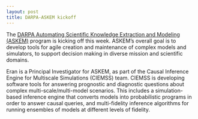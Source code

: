 ```yaml
---
layout: post
title: DARPA-ASKEM kickoff
---
```


The [DARPA Automating Scientific Knowledge Extraction and Modeling (ASKEM)](https://www.darpa.mil/news-events/2021-12-06) program is kicking off this week. 
ASKEM’s overall goal is to develop tools for agile creation and maintenance of complex models and simulators, to support decision making in diverse mission and scientific domains. 

Eran is a Principal Investigator for ASKEM, as part of the Causal Inference Engine for Multiscale Simulations (CIEMSS) team.
CIEMSS is developing software tools for answering prognostic and diagnostic questions about complex multi-scale/multi-model scenarios. 
This includes a simulation-based inference engine that converts models into probabilistic programs in order to answer causal queries, and multi-fidelity inference algorithms for running ensembles of models at different levels of fidelity. 
